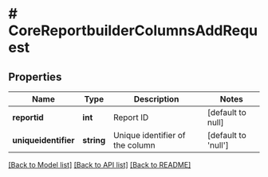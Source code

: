 # # CoreReportbuilderColumnsAddRequest

## Properties

Name | Type | Description | Notes
------------ | ------------- | ------------- | -------------
**reportid** | **int** | Report ID | [default to null]
**uniqueidentifier** | **string** | Unique identifier of the column | [default to 'null']

[[Back to Model list]](../../README.md#models) [[Back to API list]](../../README.md#endpoints) [[Back to README]](../../README.md)
